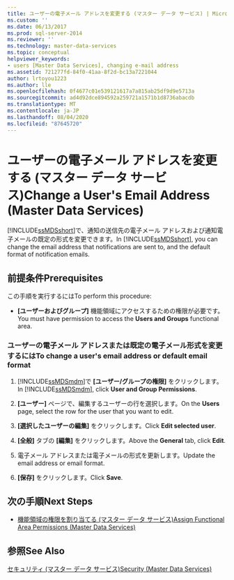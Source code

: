 ```yaml
---
title: ユーザーの電子メール アドレスを変更する (マスター データ サービス) | Microsoft Docs
ms.custom: ''
ms.date: 06/13/2017
ms.prod: sql-server-2014
ms.reviewer: ''
ms.technology: master-data-services
ms.topic: conceptual
helpviewer_keywords:
- users [Master Data Services], changing e-mail address
ms.assetid: 721277fd-84f0-41aa-8f2d-bc13a7221044
author: lrtoyou1223
ms.author: lle
ms.openlocfilehash: 0f4677c01e539121617a7a815ab25df9d9e5713a
ms.sourcegitcommit: ad4d92dce894592a259721a1571b1d8736abacdb
ms.translationtype: MT
ms.contentlocale: ja-JP
ms.lasthandoff: 08/04/2020
ms.locfileid: "87645720"
---
```

# <a name="change-a-user39s-email-address-master-data-services"></a><span data-ttu-id="990d1-102">ユーザーの電子メール アドレスを変更する (マスター データ サービス)</span><span class="sxs-lookup"><span data-stu-id="990d1-102">Change a User&#39;s Email Address (Master Data Services)</span></span>
  <span data-ttu-id="990d1-103">[!INCLUDE[ssMDSshort](../includes/ssmdsshort-md.md)]で、通知の送信先の電子メール アドレスおよび通知電子メールの既定の形式を変更できます。</span><span class="sxs-lookup"><span data-stu-id="990d1-103">In [!INCLUDE[ssMDSshort](../includes/ssmdsshort-md.md)], you can change the email address that notifications are sent to, and the default format of notification emails.</span></span>  
  
## <a name="prerequisites"></a><span data-ttu-id="990d1-104">前提条件</span><span class="sxs-lookup"><span data-stu-id="990d1-104">Prerequisites</span></span>  
 <span data-ttu-id="990d1-105">この手順を実行するには</span><span class="sxs-lookup"><span data-stu-id="990d1-105">To perform this procedure:</span></span>  
  
-   <span data-ttu-id="990d1-106">**[ユーザーおよびグループ]** 機能領域にアクセスするための権限が必要です。</span><span class="sxs-lookup"><span data-stu-id="990d1-106">You must have permission to access the **Users and Groups** functional area.</span></span>  
  
### <a name="to-change-a-users-email-address-or-default-email-format"></a><span data-ttu-id="990d1-107">ユーザーの電子メール アドレスまたは既定の電子メール形式を変更するには</span><span class="sxs-lookup"><span data-stu-id="990d1-107">To change a user's email address or default email format</span></span>  
  
1.  <span data-ttu-id="990d1-108">[!INCLUDE[ssMDSmdm](../includes/ssmdsmdm-md.md)]で **[ユーザー/グループの権限]** をクリックします。</span><span class="sxs-lookup"><span data-stu-id="990d1-108">In [!INCLUDE[ssMDSmdm](../includes/ssmdsmdm-md.md)], click **User and Group Permissions**.</span></span>  
  
2.  <span data-ttu-id="990d1-109">**[ユーザー]** ページで、編集するユーザーの行を選択します。</span><span class="sxs-lookup"><span data-stu-id="990d1-109">On the **Users** page, select the row for the user that you want to edit.</span></span>  
  
3.  <span data-ttu-id="990d1-110">**[選択したユーザーの編集]** をクリックします。</span><span class="sxs-lookup"><span data-stu-id="990d1-110">Click **Edit selected user**.</span></span>  
  
4.  <span data-ttu-id="990d1-111">**[全般]** タブの **[編集]** をクリックします。</span><span class="sxs-lookup"><span data-stu-id="990d1-111">Above the **General** tab, click **Edit**.</span></span>  
  
5.  <span data-ttu-id="990d1-112">電子メール アドレスまたは電子メールの形式を更新します。</span><span class="sxs-lookup"><span data-stu-id="990d1-112">Update the email address or email format.</span></span>  
  
6.  <span data-ttu-id="990d1-113">**[保存]** をクリックします。</span><span class="sxs-lookup"><span data-stu-id="990d1-113">Click **Save**.</span></span>  
  
## <a name="next-steps"></a><span data-ttu-id="990d1-114">次の手順</span><span class="sxs-lookup"><span data-stu-id="990d1-114">Next Steps</span></span>  
  
-   [<span data-ttu-id="990d1-115">機能領域の権限を割り当てる (マスター データ サービス)</span><span class="sxs-lookup"><span data-stu-id="990d1-115">Assign Functional Area Permissions &#40;Master Data Services&#41;</span></span>](assign-functional-area-permissions-master-data-services.md)  
  
## <a name="see-also"></a><span data-ttu-id="990d1-116">参照</span><span class="sxs-lookup"><span data-stu-id="990d1-116">See Also</span></span>  
 [<span data-ttu-id="990d1-117">セキュリティ (マスター データ サービス)</span><span class="sxs-lookup"><span data-stu-id="990d1-117">Security &#40;Master Data Services&#41;</span></span>](../../2014/master-data-services/security-master-data-services.md)  
  
  
